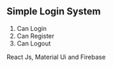 ## Simple Login System
1. Can Login
2. Can Register
3. Can Logout

React Js, Material Ui and Firebase



